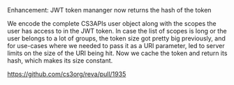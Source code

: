 Enhancement: JWT token mananger now returns the hash of the token

We encode the complete CS3APIs user object along with the scopes the user has
access to in the JWT token. In case the list of scopes is long or the user
belongs to a lot of groups, the token size got pretty big previously, and for
use-cases where we needed to pass it as a URI parameter, led to server limits
on the size of the URI being hit. Now we cache the token and return its hash,
which makes its size constant.

https://github.com/cs3org/reva/pull/1935
